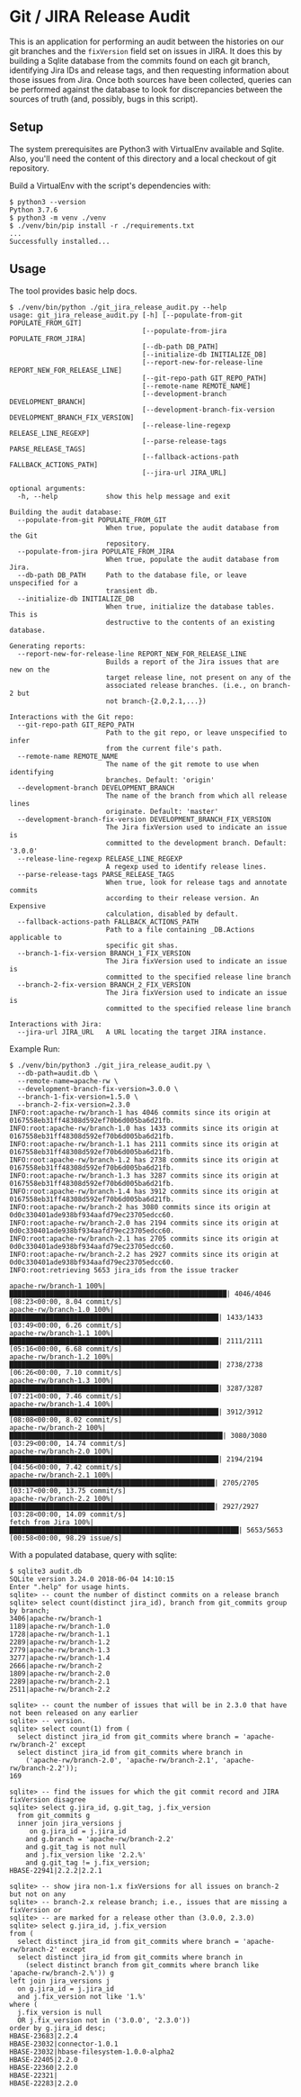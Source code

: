 <!---
Licensed to the Apache Software Foundation (ASF) under one
or more contributor license agreements.  See the NOTICE file
distributed with this work for additional information
regarding copyright ownership.  The ASF licenses this file
to you under the Apache License, Version 2.0 (the
"License"); you may not use this file except in compliance
with the License.  You may obtain a copy of the License at

  http://www.apache.org/licenses/LICENSE-2.0

Unless required by applicable law or agreed to in writing,
software distributed under the License is distributed on an
"AS IS" BASIS, WITHOUT WARRANTIES OR CONDITIONS OF ANY
KIND, either express or implied.  See the License for the
specific language governing permissions and limitations
under the License.
-->

# Git / JIRA Release Audit

This is an application for performing an audit between the histories on our git
branches and the `fixVersion` field set on issues in JIRA. It does this by
building a Sqlite database from the commits found on each git branch,
identifying Jira IDs and release tags, and then requesting information about
those issues from Jira. Once both sources have been collected, queries can be
performed against the database to look for discrepancies between the sources of
truth (and, possibly, bugs in this script).

## Setup

The system prerequisites are Python3 with VirtualEnv available and Sqlite. Also,
you'll need the content of this directory and a local checkout of git repository.

Build a VirtualEnv with the script's dependencies with:

```shell script
$ python3 --version
Python 3.7.6
$ python3 -m venv ./venv
$ ./venv/bin/pip install -r ./requirements.txt
...
Successfully installed...
```

## Usage

The tool provides basic help docs.

```shell script
$ ./venv/bin/python ./git_jira_release_audit.py --help
usage: git_jira_release_audit.py [-h] [--populate-from-git POPULATE_FROM_GIT]
                                 [--populate-from-jira POPULATE_FROM_JIRA]
                                 [--db-path DB_PATH]
                                 [--initialize-db INITIALIZE_DB]
                                 [--report-new-for-release-line REPORT_NEW_FOR_RELEASE_LINE]
                                 [--git-repo-path GIT_REPO_PATH]
                                 [--remote-name REMOTE_NAME]
                                 [--development-branch DEVELOPMENT_BRANCH]
                                 [--development-branch-fix-version DEVELOPMENT_BRANCH_FIX_VERSION]
                                 [--release-line-regexp RELEASE_LINE_REGEXP]
                                 [--parse-release-tags PARSE_RELEASE_TAGS]
                                 [--fallback-actions-path FALLBACK_ACTIONS_PATH]
                                 [--jira-url JIRA_URL]

optional arguments:
  -h, --help            show this help message and exit

Building the audit database:
  --populate-from-git POPULATE_FROM_GIT
                        When true, populate the audit database from the Git
                        repository.
  --populate-from-jira POPULATE_FROM_JIRA
                        When true, populate the audit database from Jira.
  --db-path DB_PATH     Path to the database file, or leave unspecified for a
                        transient db.
  --initialize-db INITIALIZE_DB
                        When true, initialize the database tables. This is
                        destructive to the contents of an existing database.

Generating reports:
  --report-new-for-release-line REPORT_NEW_FOR_RELEASE_LINE
                        Builds a report of the Jira issues that are new on the
                        target release line, not present on any of the
                        associated release branches. (i.e., on branch-2 but
                        not branch-{2.0,2.1,...})

Interactions with the Git repo:
  --git-repo-path GIT_REPO_PATH
                        Path to the git repo, or leave unspecified to infer
                        from the current file's path.
  --remote-name REMOTE_NAME
                        The name of the git remote to use when identifying
                        branches. Default: 'origin'
  --development-branch DEVELOPMENT_BRANCH
                        The name of the branch from which all release lines
                        originate. Default: 'master'
  --development-branch-fix-version DEVELOPMENT_BRANCH_FIX_VERSION
                        The Jira fixVersion used to indicate an issue is
                        committed to the development branch. Default: '3.0.0'
  --release-line-regexp RELEASE_LINE_REGEXP
                        A regexp used to identify release lines.
  --parse-release-tags PARSE_RELEASE_TAGS
                        When true, look for release tags and annotate commits
                        according to their release version. An Expensive
                        calculation, disabled by default.
  --fallback-actions-path FALLBACK_ACTIONS_PATH
                        Path to a file containing _DB.Actions applicable to
                        specific git shas.
  --branch-1-fix-version BRANCH_1_FIX_VERSION
                        The Jira fixVersion used to indicate an issue is
                        committed to the specified release line branch
  --branch-2-fix-version BRANCH_2_FIX_VERSION
                        The Jira fixVersion used to indicate an issue is
                        committed to the specified release line branch

Interactions with Jira:
  --jira-url JIRA_URL   A URL locating the target JIRA instance.
```

Example Run:

```shell script
$ ./venv/bin/python3 ./git_jira_release_audit.py \
  --db-path=audit.db \
  --remote-name=apache-rw \
  --development-branch-fix-version=3.0.0 \
  --branch-1-fix-version=1.5.0 \
  --branch-2-fix-version=2.3.0
INFO:root:apache-rw/branch-1 has 4046 commits since its origin at 0167558eb31ff48308d592ef70b6d005ba6d21fb.
INFO:root:apache-rw/branch-1.0 has 1433 commits since its origin at 0167558eb31ff48308d592ef70b6d005ba6d21fb.
INFO:root:apache-rw/branch-1.1 has 2111 commits since its origin at 0167558eb31ff48308d592ef70b6d005ba6d21fb.
INFO:root:apache-rw/branch-1.2 has 2738 commits since its origin at 0167558eb31ff48308d592ef70b6d005ba6d21fb.
INFO:root:apache-rw/branch-1.3 has 3287 commits since its origin at 0167558eb31ff48308d592ef70b6d005ba6d21fb.
INFO:root:apache-rw/branch-1.4 has 3912 commits since its origin at 0167558eb31ff48308d592ef70b6d005ba6d21fb.
INFO:root:apache-rw/branch-2 has 3080 commits since its origin at 0d0c330401ade938bf934aafd79ec23705edcc60.
INFO:root:apache-rw/branch-2.0 has 2194 commits since its origin at 0d0c330401ade938bf934aafd79ec23705edcc60.
INFO:root:apache-rw/branch-2.1 has 2705 commits since its origin at 0d0c330401ade938bf934aafd79ec23705edcc60.
INFO:root:apache-rw/branch-2.2 has 2927 commits since its origin at 0d0c330401ade938bf934aafd79ec23705edcc60.
INFO:root:retrieving 5653 jira_ids from the issue tracker

apache-rw/branch-1 100%|██████████████████████████████████████████████████████| 4046/4046 [08:23<00:00, 8.04 commit/s]
apache-rw/branch-1.0 100%|████████████████████████████████████████████████████| 1433/1433 [03:49<00:00, 6.26 commit/s]
apache-rw/branch-1.1 100%|████████████████████████████████████████████████████| 2111/2111 [05:16<00:00, 6.68 commit/s]
apache-rw/branch-1.2 100%|████████████████████████████████████████████████████| 2738/2738 [06:26<00:00, 7.10 commit/s]
apache-rw/branch-1.3 100%|████████████████████████████████████████████████████| 3287/3287 [07:21<00:00, 7.46 commit/s]
apache-rw/branch-1.4 100%|████████████████████████████████████████████████████| 3912/3912 [08:08<00:00, 8.02 commit/s]
apache-rw/branch-2 100%|█████████████████████████████████████████████████████| 3080/3080 [03:29<00:00, 14.74 commit/s]
apache-rw/branch-2.0 100%|████████████████████████████████████████████████████| 2194/2194 [04:56<00:00, 7.42 commit/s]
apache-rw/branch-2.1 100%|███████████████████████████████████████████████████| 2705/2705 [03:17<00:00, 13.75 commit/s]
apache-rw/branch-2.2 100%|███████████████████████████████████████████████████| 2927/2927 [03:28<00:00, 14.09 commit/s]
fetch from Jira 100%|█████████████████████████████████████████████████████████| 5653/5653 [00:58<00:00, 98.29 issue/s]
```

With a populated database, query with sqlite:

```shell script
$ sqlite3 audit.db
SQLite version 3.24.0 2018-06-04 14:10:15
Enter ".help" for usage hints.
sqlite> -- count the number of distinct commits on a release branch
sqlite> select count(distinct jira_id), branch from git_commits group by branch;
3406|apache-rw/branch-1
1189|apache-rw/branch-1.0
1728|apache-rw/branch-1.1
2289|apache-rw/branch-1.2
2779|apache-rw/branch-1.3
3277|apache-rw/branch-1.4
2666|apache-rw/branch-2
1809|apache-rw/branch-2.0
2289|apache-rw/branch-2.1
2511|apache-rw/branch-2.2

sqlite> -- count the number of issues that will be in 2.3.0 that have not been released on any earlier
sqlite> -- version.
sqlite> select count(1) from (
  select distinct jira_id from git_commits where branch = 'apache-rw/branch-2' except
  select distinct jira_id from git_commits where branch in
    ('apache-rw/branch-2.0', 'apache-rw/branch-2.1', 'apache-rw/branch-2.2'));
169

sqlite> -- find the issues for which the git commit record and JIRA fixVersion disagree
sqlite> select g.jira_id, g.git_tag, j.fix_version
  from git_commits g
  inner join jira_versions j
     on g.jira_id = j.jira_id
    and g.branch = 'apache-rw/branch-2.2'
    and g.git_tag is not null
    and j.fix_version like '2.2.%'
    and g.git_tag != j.fix_version;
HBASE-22941|2.2.2|2.2.1

sqlite> -- show jira non-1.x fixVersions for all issues on branch-2 but not on any
sqlite> -- branch-2.x release branch; i.e., issues that are missing a fixVersion or
sqlite> -- are marked for a release other than (3.0.0, 2.3.0)
sqlite> select g.jira_id, j.fix_version
from (
  select distinct jira_id from git_commits where branch = 'apache-rw/branch-2' except
  select distinct jira_id from git_commits where branch in
    (select distinct branch from git_commits where branch like 'apache-rw/branch-2.%')) g
left join jira_versions j
  on g.jira_id = j.jira_id
  and j.fix_version not like '1.%'
where (
  j.fix_version is null
  OR j.fix_version not in ('3.0.0', '2.3.0'))
order by g.jira_id desc;
HBASE-23683|2.2.4
HBASE-23032|connector-1.0.1
HBASE-23032|hbase-filesystem-1.0.0-alpha2
HBASE-22405|2.2.0
HBASE-22360|2.2.0
HBASE-22321|
HBASE-22283|2.2.0
```
